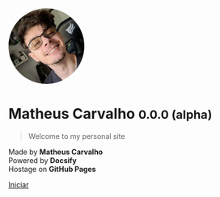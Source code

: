 <!-- _coverpage.md -->

<img src="assets/Perfil.jpg" alt="Foto de Perfil" width="150" style="border-radius: 180px"/>

# Matheus Carvalho <small>0.0.0 (alpha)</small>

> Welcome to my personal site

Made by **Matheus Carvalho**  
Powered by **Docsify**  
Hostage on **GitHub Pages**

[Iniciar](/en/README.md)

